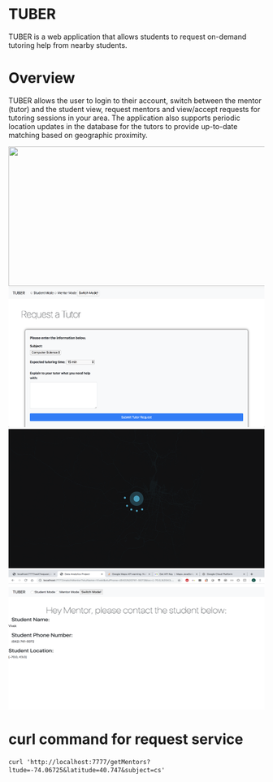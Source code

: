 # TUBER

TUBER is a web application that allows students to request on-demand tutoring help from nearby students. 

# Overview
TUBER allows the user to login to their account, switch between the mentor (tutor) and the student view, request mentors and view/accept requests for tutoring sessions in your area. The application also supports periodic location updates in the database for the tutors to provide up-to-date matching based on geographic proximity.

<img src="src/img1.JPG" width="550" height ="275"><nobr>
<img src="src/img2.JPG" width="550" height ="275"><nobr>
<img src="src/img3.JPG" width="550" height ="275"><nobr>
<img src="src/Screen Shot 2019-05-13 at 23.44.59.png" width="550" height ="275"><nobr>


# curl command for request service

```
curl 'http://localhost:7777/getMentors?ltude=-74.06725&latitude=40.747&subject=cs'
```
